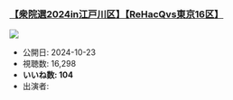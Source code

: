 ### [【衆院選2024in江戸川区】【ReHacQvs東京16区】](https://www.youtube.com/watch?v=yoDfd5E_WgE)
[![](https://img.youtube.com/vi/yoDfd5E_WgE/sddefault.jpg)](https://www.youtube.com/watch?v=yoDfd5E_WgE)
-   公開日: 2024-10-23
-   視聴数: 16,298
-   **いいね数: 104**
-   出演者: 
